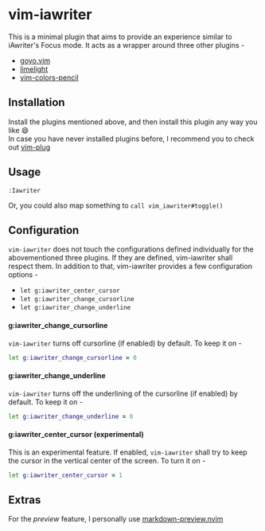 # vim-iawriter
This is a minimal plugin that aims to provide an experience similar to iAwriter's Focus mode. It acts as a wrapper around three other plugins -
* [goyo.vim](https://github.com/junegunn/goyo.vim)
* [limelight](https://github.com/junegunn/limelight.vim)
* [vim-colors-pencil](https://github.com/reedes/vim-colors-pencil)

## Installation
Install the plugins mentioned above, and then install this plugin any way you like :smile: <br/>
In case you have never installed plugins before, I recommend you to check out [vim-plug](https://github.com/junegunn/vim-plug)

## Usage
`:Iawriter`

Or, you could also map something to `call vim_iawriter#toggle()`

## Configuration
`vim-iawriter` does not touch the configurations defined individually for the abovementioned three plugins. If they are defined, vim-iawriter shall respect them.
In addition to that, vim-iawriter provides a few configuration options -
* `let g:iawriter_center_cursor`
* `let g:iawriter_change_cursorline`
* `let g:iawriter_change_underline`

#### g:iawriter_change_cursorline
`vim-iawriter` turns off cursorline (if enabled) by default. To keep it on -
```zsh
let g:iawriter_change_cursorline = 0
```

#### g:iawriter_change_underline
`vim-iawriter` turns off the underlining of the cursorline (if enabled) by default. To keep it on -
```zsh
let g:iawriter_change_underline = 0
```

#### g:iawriter_center_cursor (experimental)
This is an experimental feature. If enabled, `vim-iawriter` shall try to keep the cursor in the vertical center of the screen. To turn it on -
```zsh
let g:iawriter_center_cursor = 1
```


## Extras
For the _preview_ feature, I personally use [markdown-preview.nvim](https://github.com/iamcco/markdown-preview.nvim)
